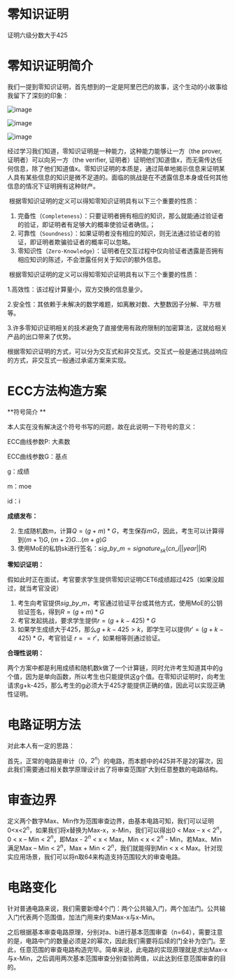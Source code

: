 # 零知识证明
证明六级分数大于425
# 零知识证明简介
我们一提到零知识证明，首先想到的一定是阿里巴巴的故事，这个生动的小故事给我留下了深刻的印象：


![image](https://user-images.githubusercontent.com/75195549/181715985-00638ed2-729b-4362-b1f7-1c80656d3214.png)




![image](https://user-images.githubusercontent.com/75195549/181716050-67dd6164-d26d-41a8-b9b1-156430db539a.png)





![image](https://user-images.githubusercontent.com/75195549/181716094-e007a488-7e6e-4d82-9088-83404d91b385.png)



经过学习我们知道，零知识证明是一种能力，这种能力能够让一方（the prover, 证明者）可以向另一方（the verifier, 证明者）证明他们知道值x，而无需传达任何信息，除了他们知道值x。零知识证明的本质是，通过简单地揭示信息来证明某人具有某些信息的知识是微不足道的。面临的挑战是在不透露信息本身或任何其他信息的情况下证明拥有这种财产。


​		根据零知识证明的定义可以得知零知识证明具有以下三个重要的性质：

1. 完备性（`Completeness`）：只要证明者拥有相应的知识，那么就能通过验证者的验证，即证明者有足够大的概率使验证者确信。；
2. 可靠性（`Soundness`）：如果证明者没有相应的知识，则无法通过验证者的验证，即证明者欺骗验证者的概率可以忽略。
3. 零知识性（`Zero-Knowledge`）：证明者在交互过程中仅向验证者透露是否拥有相应知识的陈述，不会泄露任何关于知识的额外信息。

​		根据零知识证明的定义可以得知零知识证明具有以下三个重要的性质：

1.高效性：该过程计算量小，双方交换的信息量少。

2.安全性：其依赖于未解决的数学难题，如离散对数、大整数因子分解、平方根等。

3.许多零知识证明相关的技术避免了直接使用有政府限制的加密算法，这就给相关产品的出口带来了优势。


​		根据零知识证明的方式，可以分为交互式和非交互式。交互式一般是通过挑战响应的方式，非交互式一般通过承诺方案来实现。





# ECC方法构造方案


**符号简介 **


本人实在没有解决这个符号书写的问题，故在此说明一下符号的意义：




ECC曲线参数P: 大素数


ECC曲线参数G：基点

g：成绩

m：moe


id：i



**成绩发布：**

2. 生成随机数m，计算$Q=(g+m)*G$，考生保存$mG$，因此，考生可以计算得到$(m+1)G,(m+2)G...(m+g)G$
3. 使用MoE的私钥sk进行签名：$sig\_by\_m = signature_{sk}(cn\_i||year||R)$



**零知识证明：**

假如此时正在面试，考官要求学生提供零知识证明CET6成绩超过425（如果没超过，就当考官没说）

1. 考生向考官提供$sig\_by\_m$，考官通过验证平台或其他方式，使用MoE的公钥验证签名，得到$R=(g+m)*G$
2. 考官发起挑战，要求学生提供$r=(g+k-425)*G$
3. 如果学生成绩大于425，那么$g+k-425>k$，即学生可以提供$r'=(g+k-425)*G$，考官验证 $r==r'$，如果相等则通过验证。



**合理性说明：**

​		两个方案中都是利用成绩和随机数k做了一个计算链，同时允许考生知道其中的g个值，因为是单向函数，所以考生也只能提供这g个值。在零知识证明时，向考生请求g+k-425，那么考生的g必须大于425才能提供正确的值，因此可以实现正确性证明。




# 电路证明方法


对此本人有一定的思路：



首先，正常的电路是审计（0，$2^n$）的电路，而本题中的425并不是2的幂次，因此我们需要通过相关数学原理设计出了将审查范围扩大到任意整数的电路结构。


# 审查边界
定义两个数字Max、Min作为范围审查边界，由基本电路可知，我们可以证明0<x<$2^n$，如果我们将x替换为Max-x，x-Min，我们可以得出0 < Max – x < $2^n$，0 < x – Min < $2^n$，即Max - $2^n$ < x < Max，Min < x < $2^n$ - Min，若Max、Min满足Max – Min < $2^n$，Max + Min < $2^n$，我们就能得到Min < x < Max。针对现实应用场景，我们可以将n取64来构造支持范围较大的审查电路。


# 电路变化



针对普通电路来说，我们需要新增4个门：两个公共输入门，两个加法门。公共输入门代表两个范围值，加法门用来约束Max-x与x-Min。


之后根据基本审查电路原理，分别对a、b进行基本范围审查（n=64），需要注意的是，电路中门的数量必须是2的幂次，因此我们需要将后续的门全补为空门。至此，任意范围的审查电路构造完毕。简单来说，此电路的实现原理就是求出Max-x与x-Min，之后调用两次基本范围审查分别查验两值，以此达到任意范围审查的目的。



